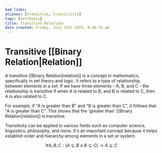 ```yaml
---
bad_links: 
aliases: [transitive, transitivity]
tags: [settheory]
title: Transitive Relations
date created: Friday, July 14th 2023, 8:46:33 am
---
```

# Transitive [[Binary Relation|Relation]]

A transitive [[Binary Relation|relation]] is a concept in mathematics, specifically in set theory and logic. It refers to a type of relationship between elements in a set. If we have three elements - A, B, and C - the relationship is transitive if when A is related to B, and B is related to C, then A is also related to C.

For example, if "A is greater than B" and "B is greater than C", it follows that "A is greater than C". This shows that the 'greater than' [[Binary Relation|relation]] is transitive.

Transitivity can be applied in various fields such as computer science, linguistics, philosophy, and more. It's an important concept because it helps establish order and hierarchy among elements in a set or system.

$$
\forall A, B, C : (A \subseteq B \land B \subseteq C) \rightarrow A \subseteq C
$$
